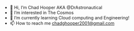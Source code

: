 - 👋 Hi, I’m Chad Hooper AKA @DrAstronautical
- 👀 I’m interested in The Cosmos
- 🌱 I’m currently learning Cloud computing and Engineering!
- 📫 How to reach me chadghooper2001@gmail.com

<!---
DrAstronautical/DrAstronautical is a ✨ special ✨ repository because its `README.md` (this file) appears on your GitHub profile.
You can click the Preview link to take a look at your changes.
--->
